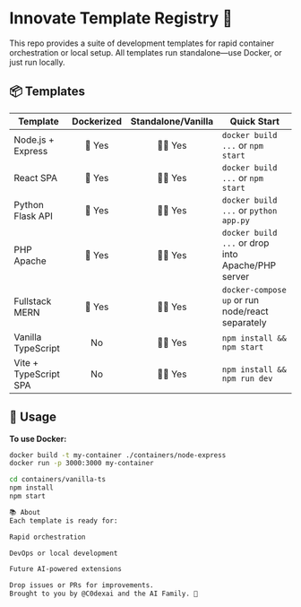 # Innovate Template Registry 🚀

This repo provides a suite of development templates for rapid container orchestration or local setup.
All templates run standalone—use Docker, or just run locally.

## 📦 Templates

| Template                | Dockerized | Standalone/Vanilla | Quick Start                       |
|-------------------------|:----------:|:------------------:|-----------------------------------|
| Node.js + Express       | 🐳 Yes     | 🧑‍💻 Yes           | `docker build ...` or `npm start` |
| React SPA               | 🐳 Yes     | 🧑‍💻 Yes           | `docker build ...` or `npm start` |
| Python Flask API        | 🐳 Yes     | 🧑‍💻 Yes           | `docker build ...` or `python app.py` |
| PHP Apache              | 🐳 Yes     | 🧑‍💻 Yes           | `docker build ...` or drop into Apache/PHP server |
| Fullstack MERN          | 🐳 Yes     | 🧑‍💻 Yes           | `docker-compose up` or run node/react separately |
| Vanilla TypeScript      | No         | 🧑‍💻 Yes           | `npm install && npm start`        |
| Vite + TypeScript SPA   | No         | 🧑‍💻 Yes           | `npm install && npm run dev`      |

## 🚀 Usage

**To use Docker:**
```bash
docker build -t my-container ./containers/node-express
docker run -p 3000:3000 my-container

cd containers/vanilla-ts
npm install
npm start

📚 About
Each template is ready for:

Rapid orchestration

DevOps or local development

Future AI-powered extensions

Drop issues or PRs for improvements.
Brought to you by @C0dexai and the AI Family. 🦾
